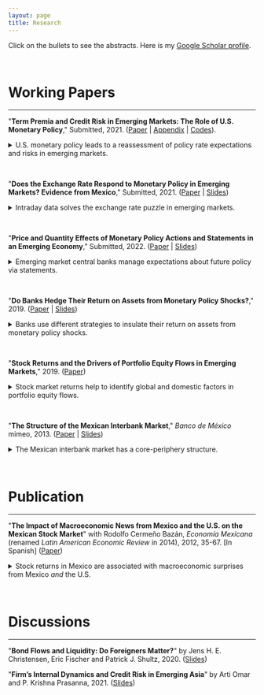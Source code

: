 ```yaml
---
layout: page
title: Research
---
```


Click on the bullets to see the abstracts. Here is my [Google Scholar profile](https://scholar.google.com/citations?user=psWsSL0AAAAJ&hl=en "Google Scholar - Pavel Solís").

&nbsp;

# Working Papers

---

"**Term Premia and Credit Risk in Emerging Markets: The Role of U.S. Monetary Policy**," Submitted, 2021. ([Paper](/files/research/EMYields.pdf) &#124; [Appendix](/files/research/EMYieldsAppendix.pdf) &#124; [Codes](https://github.com/pavelsolis/Ch_Synthetic)). 
<!-- (http://www.econ2.jhu.edu/jobmarket/2020/SolisMP/JobPaper/JobPaperSolisMP.pdf)-->

<details>
  
  <summary> U.S. monetary policy leads to a reassessment of policy rate expectations and risks in emerging markets. </summary>

&nbsp;

  <b><i>Abstract:</i></b> This paper documents the channels through which U.S. monetary policy impacts the sovereign bond yields of emerging markets. 	Traditional decompositions of sovereign yields are not suitable for emerging markets because they rely on a default-free assumption. Instead, I decompose the yields of 15 emerging markets into average expected future short-term interest rates, a (`clean') term premium and compensation for credit risk. I use these decompositions to analyze the transmission channels of U.S. monetary policy surprises identified with intraday data. I find that the responses of emerging market yields to target, forward guidance and asset purchase surprises are sluggish, and amplify over time. The yield decompositions show that U.S. monetary policy transmits to emerging market yields through their different components. Unanticipated Fed's policy decisions lead to a reassessment of policy rate expectations and a repricing of interest and credit risks in emerging markets. The effects vary along their yield curves.

&nbsp;
</details>

&nbsp;

"**Does the Exchange Rate Respond to Monetary Policy in Emerging Markets? Evidence from Mexico**," Submitted, 2021. ([Paper](/files/research/FXpuzzle.pdf) &#124; [Slides](/files/research/FXpuzzleSlides.pdf)) 
<!--(http://www.econ2.jhu.edu/jobmarket/2020/SolisMP/OtherThesisPapers/FXpuzzleSolisMP.pdf)-->

<details>
  <summary> Intraday data solves the exchange rate puzzle in emerging markets. </summary>

&nbsp;

  <b><i>Abstract:</i></b> This paper shows that the null or weak response of emerging market currencies to domestic monetary policy documented so far in the literature is the result of wide event windows. An event study with intraday data for Mexico shows that an unanticipated tightening appreciates the currency and flattens the yield curve, consistent with the evidence for advanced economies. With daily event windows, however, only the yield curve responds to monetary policy. Noise in daily exchange rate returns explains the lack of response of the currency. Such noise gives rise to a bias that declines after controlling for potential omitted variables.

&nbsp;
</details>

&nbsp;

"**Price and Quantity Effects of Monetary Policy Actions and Statements in an Emerging Economy**," Submitted, 2022. ([Paper](/files/research/MXmp.pdf) &#124; [Slides](/files/research/MXmpSlides.pdf)) 
<!--(http://www.econ2.jhu.edu/jobmarket/2020/SolisMP/OtherThesisPapers/MXmpSolisMP.pdf)-->

<details>
  
  <summary> Emerging market central banks manage expectations about future policy via statements. </summary>
<!-- Asset prices and portfolio flows respond to monetary policy actions <i>and</i> statements. -->
	
&nbsp;

  <b><i>Abstract:</i></b> This paper studies the effects of monetary policy actions and statements on the exchange rate, the yield curve and bond holdings in Mexico. Monetary policy surprises are identified using intraday data on asset prices around monetary policy announcements. Asset prices and the bond holdings of domestic and foreign investors respond not only to unanticipated changes in the policy rate but to information about its future path communicated via statements. The ability to manage expectations about future policy via statements is thus not exclusive to central banks in advanced economies and does not require the zero lower bound to be binding.

&nbsp;
</details>

&nbsp;

"**Do Banks Hedge Their Return on Assets from Monetary Policy Shocks?**," 2019. ([Paper](/files/research/MXroa.pdf) &#124; [Slides](/files/research/MXroaSlides.pdf))

<details>
  
  <summary> Banks use different strategies to insulate their return on assets from monetary policy shocks. </summary>

&nbsp;

  <b><i>Abstract:</i></b> Using bank-level data from Mexico, this paper shows that banks insulate their return on assets (ROA) from monetary policy changes using different strategies. The ROA components of some banks are insensitive to changes in monetary policy, especially their net interest margin (NIM) since they match their interest income and expenses. Meanwhile, other banks offset changes in their NIM with other ROA components. The strategy implemented depends on the charter (domestic or foreign) and business model. For example, the largest banks do not match their interest income and expenses. Subsidiaries of foreign banks, however, are closer to matching than domestic banks.

&nbsp;
</details>

&nbsp;


"**Stock Returns and the Drivers of Portfolio Equity Flows in Emerging Markets**," 2019. ([Paper](/files/research/EMReturnsFlows.pdf))

<details>
  <summary> Stock market returns help to identify global and domestic factors in portfolio equity flows. </summary>

&nbsp;

  <b><i>Abstract:</i></b> This paper uses stock market returns to identify common (global) and idiosyncratic (domestic) factors in the portfolio equity inflows of emerging markets. The analysis covers 16 emerging markets from 1999 to 2015. A portfolio allocation model guides the identification strategy in vector autoregression models. The evidence is consistent with the predictions of the model. I find that global shocks mainly drive portfolio equity inflows, whereas global and domestic shocks drive stock market returns.

&nbsp;
</details>

<!--
<img align="left" width="300" height="150" src="/files/research/RetFlwFigA.png" alt="Decomposition of Inflows">
<img align="rigt" width="300" height="150" src="/files/research/RetFlwFigB.png" alt="Decomposition of Total Returns">
-->

<!--
<hr style="width:20%">
hr {
width: 50%;
margin-left: auto;
margin-right: auto;
}
-->

&nbsp;

"**The Structure of the Mexican Interbank Market**," *Banco de México* mimeo, 2013. ([Paper](/files/research/MXTiering.pdf) &#124; [Slides](/files/research/MXTieringSlides.pdf))

<details>
  <summary> The Mexican interbank market has a core-periphery structure. </summary>

&nbsp;

  <b><i>Abstract:</i></b> This paper provides evidence that the Mexican interbank market is tiered. I fit the core-periphery model developed by Craig and von Peter (2010) to 157 daily networks (from January 3 to August 15, 2011) of bilateral exposures (aggregated and disaggregated) between 41 commercial banks and 6 development banks. The main findings are (i) the core-periphery model provides a better fit to the Mexican interbank market than random networks, that is there are money center banks that intermediate with the rest of the banks in the market, (ii) the size and the composition of this group of banks is remarkably stable over time for aggregated (and some disaggregated) networks, (iii) the relations (borrowing and lending) between banks in the core and the periphery are asymmetric. The results are robust and significant.

&nbsp;
</details>

<!--
<img align="left" width="300" height="150" src="/files/research/TieringFigA.png" alt="Links within and between tiers">
<img align="rigt" width="300" height="150" src="/files/research/TieringFigB.png" alt="Core-periphery network">
-->

&nbsp;

# Publication

---

"**The Impact of Macroeconomic News from Mexico and the U.S. on the Mexican Stock Market**" with Rodolfo Cermeño Bazán, *Economía Mexicana* (renamed *Latin American Economic Review* in 2014), 2012, 35-67. [In Spanish] ([Paper](http://www.economiamexicana.cide.edu/num_anteriores/XXI-1/02_EM_Impacto%20de%20sorpresas(35-67).pdf)) <!-- Abstract -->

<details>
  <summary> Stock returns in Mexico are associated with macroeconomic surprises from Mexico <i>and</i> the U.S. </summary>

&nbsp;

  <b><i>Abstract:</i></b> This paper studies the relationship between the arrival of macroeconomic news and the Mexican stock market. We use GARCH models to examine the reaction of daily excess returns of stock prices to surprises in Mexican and U.S. macroeconomic releases from 2003 to 2008. We find that the dynamics of daily returns in the Mexican stock market are linked to the arrival of new information on macroeconomic fundamentals from both Mexico and the U.S.

&nbsp;
</details>

<!--
<img align="middle" width="300" height="150" src="/files/research/VolMacroNewsFigA.png" alt="Volatility and U.S. Macroeconomic News">
-->

&nbsp;

# Discussions

---

"**Bond Flows and Liquidity: Do Foreigners Matter?**" by Jens H. E. Christensen, Eric Fischer and Patrick J. Shultz, 2020. ([Slides](/files/research/Discussion_CFS.pdf))

"**Firm’s Internal Dynamics and Credit Risk in Emerging Asia**" by Arti Omar and P. Krishna Prasanna, 2021. ([Slides](/files/research/Discussion_OmarPrasanna.pdf))

&nbsp; 
